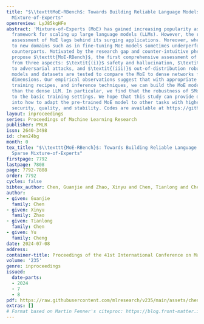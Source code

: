 ```yaml
---
title: "$\\textttMoE-RBench$: Towards Building Reliable Language Models with Sparse
  Mixture-of-Experts"
openreview: LyJ85kgHFe
abstract: 'Mixture-of-Experts (MoE) has gained increasing popularity as a promising
  framework for scaling up large language models (LLMs). However, the reliability
  assessment of MoE lags behind its surging applications. Moreover, when transferred
  to new domains such as in fine-tuning MoE models sometimes underperform their dense
  counterparts. Motivated by the research gap and counter-intuitive phenomenon, we
  propose $\texttt{MoE-RBench}$, the first comprehensive assessment of SMoE reliability
  from three aspects: $\textit{(i)}$ safety and hallucination, $\textit{(ii)}$ resilience
  to adversarial attacks, and $\textit{(iii)}$ out-of-distribution robustness. Extensive
  models and datasets are tested to compare the MoE to dense networks from these reliability
  dimensions. Our empirical observations suggest that with appropriate hyperparameters,
  training recipes, and inference techniques, we can build the MoE model more reliably
  than the dense LLM. In particular, we find that the robustness of SMoE is sensitive
  to the basic training settings. We hope that this study can provide deeper insights
  into how to adapt the pre-trained MoE model to other tasks with higher-generation
  security, quality, and stability. Codes are available at https://github.com/UNITES-Lab/MoE-RBench.'
layout: inproceedings
series: Proceedings of Machine Learning Research
publisher: PMLR
issn: 2640-3498
id: chen24bg
month: 0
tex_title: "$\\texttt{MoE-RBench}$: Towards Building Reliable Language Models with
  Sparse Mixture-of-Experts"
firstpage: 7792
lastpage: 7808
page: 7792-7808
order: 7792
cycles: false
bibtex_author: Chen, Guanjie and Zhao, Xinyu and Chen, Tianlong and Cheng, Yu
author:
- given: Guanjie
  family: Chen
- given: Xinyu
  family: Zhao
- given: Tianlong
  family: Chen
- given: Yu
  family: Cheng
date: 2024-07-08
address:
container-title: Proceedings of the 41st International Conference on Machine Learning
volume: '235'
genre: inproceedings
issued:
  date-parts:
  - 2024
  - 7
  - 8
pdf: https://raw.githubusercontent.com/mlresearch/v235/main/assets/chen24bg/chen24bg.pdf
extras: []
# Format based on Martin Fenner's citeproc: https://blog.front-matter.io/posts/citeproc-yaml-for-bibliographies/
---
```

